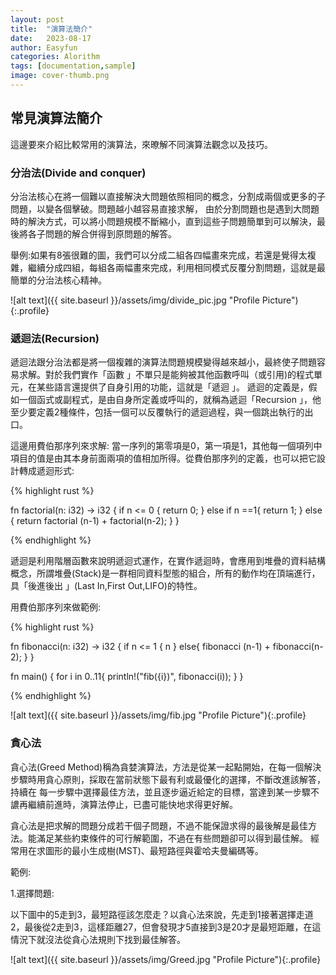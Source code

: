 ```yaml
---
layout: post
title:  "演算法簡介"
date:   2023-08-17
author: Easyfun
categories: Alorithm
tags: [documentation,sample]
image: cover-thumb.png
---
```



## 常見演算法簡介

這邊要來介紹比較常用的演算法，來暸解不同演算法觀念以及技巧。

### 分治法(Divide and conquer)

分治法核心在將一個難以直接解決大問題依照相同的概念，分割成兩個或更多的子問題，以變各個擊破。問題越小越容易直接求解，
由於分割問題也是遇到大問題時的解決方式，可以將小問題規模不斷縮小，直到這些子問題簡單到可以解決，最後將各子問題的解合併得到原問題的解答。


舉例:如果有8張很難的圖，我們可以分成二組各四幅畫來完成，若還是覺得太複雜，繼續分成四組，每組各兩幅畫來完成，利用相同模式反覆分割問題，這就是最簡單的分治法核心精神。

![alt text]({{ site.baseurl }}/assets/img/divide_pic.jpg "Profile Picture"){:.profile}

### 遞迴法(Recursion)

遞迴法跟分治法都是將一個複雜的演算法問題規模變得越來越小，最終使子問題容易求解。對於我們實作「函數 」不單只是能夠被其他函數呼叫（或引用)的程式單元，在某些語言還提供了自身引用的功能，這就是「遞迴 」。
遞迴的定義是，假如一個函式或副程式，是由自身所定義或呼叫的，就稱為遞迴「Recursion 」，他至少要定義2種條件，包括一個可以反覆執行的遞迴過程，與一個跳出執行的出口。

這邊用費伯那序列來求解:
當一序列的第零項是0，第一項是1，其他每一個項列中項目的值是由其本身前面兩項的值相加所得。從費伯那序列的定義，也可以把它設計轉成遞迴形式:


{% highlight rust %}

fn factorial(n: i32) -> i32 {
  if n <= 0 {
        return 0;
  } else if n ==1{
            return 1;
} else {
    return factorial (n-1) + factorial(n-2);
 }
}

{% endhighlight %}

遞迴是利用階層函數來說明遞迴式運作，在實作遞迴時，會應用到堆疊的資料結構概念，所謂堆疊(Stack)是一群相同資料型態的組合，所有的動作均在頂端進行，具「後進後出 」(Last In,First Out,LIFO)的特性。


用費伯那序列來做範例:



{% highlight rust %}

fn fibonacci(n: i32) -> i32 {
  if n <= 1 {
     n
  } else{
    fibonacci (n-1) + fibonacci(n-2);
 }
}

fn main() {
  for i in 0..11{
    println!("fib({i})", fibonacci(i));
  }
}

{% endhighlight %}

![alt text]({{ site.baseurl }}/assets/img/fib.jpg "Profile Picture"){:.profile}


### 貪心法

貪心法(Greed Method)稱為貪婪演算法，方法是從某一起點開始，在每一個解決步驟時用貪心原則，採取在當前狀態下最有利或最優化的選擇，不斷改進該解答，持續在
每一步驟中選擇最佳方法，並且逐步逼近給定的目標，當達到某一步驟不譨再繼續前進時，演算法停止，已盡可能快地求得更好解。

貪心法是把求解的問題分成若干個子問題，不過不能保證求得的最後解是最佳方法。能滿足某些約束條件的可行解範圍，不過在有些問題卻可以得到最佳解。
經常用在求圖形的最小生成樹(MST)、最短路徑與霍哈夫曼編碼等。

範例:

1.選擇問題:

以下圖中的5走到3，最短路徑該怎麼走？以貪心法來說，先走到1接著選擇走道2，最後從2走到3，這樣距離27，但會發現才5直接到3是20才是最短距離，在這情況下就沒法從貪心法規則下找到最佳解答。

![alt text]({{ site.baseurl }}/assets/img/Greed.jpg "Profile Picture"){:.profile}


